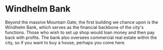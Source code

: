 # Windhelm Bank

Beyond the massive Mountain Gate, the first building we chance upon is the Windhelm Bank, which serves as the financial backbone of the city's functions. Those who wish to set up shop would loan money and then pay back with profits. The bank also oversees commercial real estate within the city, so if you want to buy a house, perhaps you come here.
